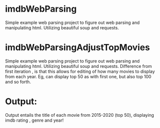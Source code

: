 # imdbWebParsing
Simple example web parsing project to figure out web parsing and manipulating html. Utilizing beautiful soup and requests.

# imdbWebParsingAdjustTopMovies
Simple example web parsing project to figure out web parsing and manipulating html. Utilizing beautiful soup and requests. Difference from first iteration , is that this allows for editing of how many movies to display from each year. Eg, can display top 50 as with first one, but also top 100 and so forth.

# Output:
Output entails the title of each movie from 2015-2020 (top 50), displaying imdb rating , genre and year!
